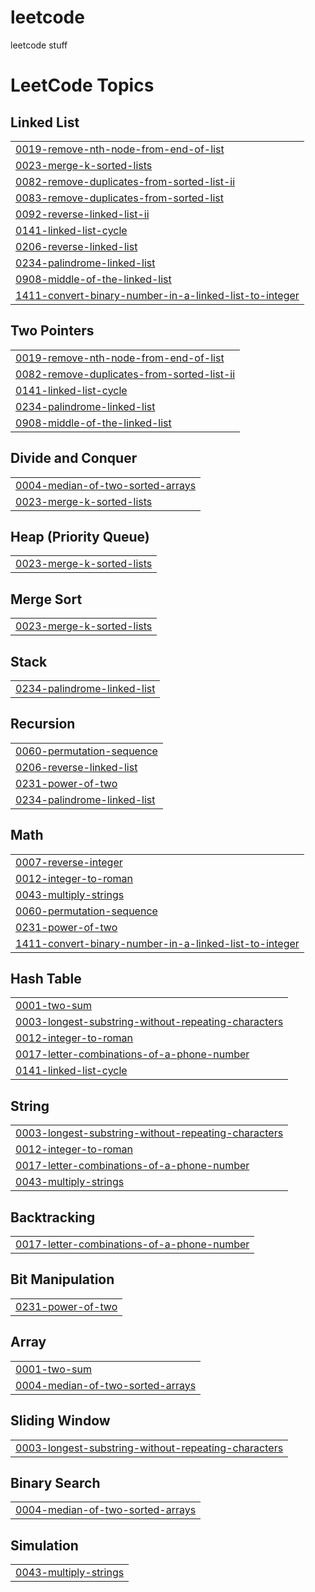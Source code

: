 # leetcode
leetcode stuff

<!---LeetCode Topics Start-->
# LeetCode Topics
## Linked List
|  |
| ------- |
| [0019-remove-nth-node-from-end-of-list](https://github.com/PSxUchiha/leetcode/tree/master/0019-remove-nth-node-from-end-of-list) |
| [0023-merge-k-sorted-lists](https://github.com/PSxUchiha/leetcode/tree/master/0023-merge-k-sorted-lists) |
| [0082-remove-duplicates-from-sorted-list-ii](https://github.com/PSxUchiha/leetcode/tree/master/0082-remove-duplicates-from-sorted-list-ii) |
| [0083-remove-duplicates-from-sorted-list](https://github.com/PSxUchiha/leetcode/tree/master/0083-remove-duplicates-from-sorted-list) |
| [0092-reverse-linked-list-ii](https://github.com/PSxUchiha/leetcode/tree/master/0092-reverse-linked-list-ii) |
| [0141-linked-list-cycle](https://github.com/PSxUchiha/leetcode/tree/master/0141-linked-list-cycle) |
| [0206-reverse-linked-list](https://github.com/PSxUchiha/leetcode/tree/master/0206-reverse-linked-list) |
| [0234-palindrome-linked-list](https://github.com/PSxUchiha/leetcode/tree/master/0234-palindrome-linked-list) |
| [0908-middle-of-the-linked-list](https://github.com/PSxUchiha/leetcode/tree/master/0908-middle-of-the-linked-list) |
| [1411-convert-binary-number-in-a-linked-list-to-integer](https://github.com/PSxUchiha/leetcode/tree/master/1411-convert-binary-number-in-a-linked-list-to-integer) |
## Two Pointers
|  |
| ------- |
| [0019-remove-nth-node-from-end-of-list](https://github.com/PSxUchiha/leetcode/tree/master/0019-remove-nth-node-from-end-of-list) |
| [0082-remove-duplicates-from-sorted-list-ii](https://github.com/PSxUchiha/leetcode/tree/master/0082-remove-duplicates-from-sorted-list-ii) |
| [0141-linked-list-cycle](https://github.com/PSxUchiha/leetcode/tree/master/0141-linked-list-cycle) |
| [0234-palindrome-linked-list](https://github.com/PSxUchiha/leetcode/tree/master/0234-palindrome-linked-list) |
| [0908-middle-of-the-linked-list](https://github.com/PSxUchiha/leetcode/tree/master/0908-middle-of-the-linked-list) |
## Divide and Conquer
|  |
| ------- |
| [0004-median-of-two-sorted-arrays](https://github.com/PSxUchiha/leetcode/tree/master/0004-median-of-two-sorted-arrays) |
| [0023-merge-k-sorted-lists](https://github.com/PSxUchiha/leetcode/tree/master/0023-merge-k-sorted-lists) |
## Heap (Priority Queue)
|  |
| ------- |
| [0023-merge-k-sorted-lists](https://github.com/PSxUchiha/leetcode/tree/master/0023-merge-k-sorted-lists) |
## Merge Sort
|  |
| ------- |
| [0023-merge-k-sorted-lists](https://github.com/PSxUchiha/leetcode/tree/master/0023-merge-k-sorted-lists) |
## Stack
|  |
| ------- |
| [0234-palindrome-linked-list](https://github.com/PSxUchiha/leetcode/tree/master/0234-palindrome-linked-list) |
## Recursion
|  |
| ------- |
| [0060-permutation-sequence](https://github.com/PSxUchiha/leetcode/tree/master/0060-permutation-sequence) |
| [0206-reverse-linked-list](https://github.com/PSxUchiha/leetcode/tree/master/0206-reverse-linked-list) |
| [0231-power-of-two](https://github.com/PSxUchiha/leetcode/tree/master/0231-power-of-two) |
| [0234-palindrome-linked-list](https://github.com/PSxUchiha/leetcode/tree/master/0234-palindrome-linked-list) |
## Math
|  |
| ------- |
| [0007-reverse-integer](https://github.com/PSxUchiha/leetcode/tree/master/0007-reverse-integer) |
| [0012-integer-to-roman](https://github.com/PSxUchiha/leetcode/tree/master/0012-integer-to-roman) |
| [0043-multiply-strings](https://github.com/PSxUchiha/leetcode/tree/master/0043-multiply-strings) |
| [0060-permutation-sequence](https://github.com/PSxUchiha/leetcode/tree/master/0060-permutation-sequence) |
| [0231-power-of-two](https://github.com/PSxUchiha/leetcode/tree/master/0231-power-of-two) |
| [1411-convert-binary-number-in-a-linked-list-to-integer](https://github.com/PSxUchiha/leetcode/tree/master/1411-convert-binary-number-in-a-linked-list-to-integer) |
## Hash Table
|  |
| ------- |
| [0001-two-sum](https://github.com/PSxUchiha/leetcode/tree/master/0001-two-sum) |
| [0003-longest-substring-without-repeating-characters](https://github.com/PSxUchiha/leetcode/tree/master/0003-longest-substring-without-repeating-characters) |
| [0012-integer-to-roman](https://github.com/PSxUchiha/leetcode/tree/master/0012-integer-to-roman) |
| [0017-letter-combinations-of-a-phone-number](https://github.com/PSxUchiha/leetcode/tree/master/0017-letter-combinations-of-a-phone-number) |
| [0141-linked-list-cycle](https://github.com/PSxUchiha/leetcode/tree/master/0141-linked-list-cycle) |
## String
|  |
| ------- |
| [0003-longest-substring-without-repeating-characters](https://github.com/PSxUchiha/leetcode/tree/master/0003-longest-substring-without-repeating-characters) |
| [0012-integer-to-roman](https://github.com/PSxUchiha/leetcode/tree/master/0012-integer-to-roman) |
| [0017-letter-combinations-of-a-phone-number](https://github.com/PSxUchiha/leetcode/tree/master/0017-letter-combinations-of-a-phone-number) |
| [0043-multiply-strings](https://github.com/PSxUchiha/leetcode/tree/master/0043-multiply-strings) |
## Backtracking
|  |
| ------- |
| [0017-letter-combinations-of-a-phone-number](https://github.com/PSxUchiha/leetcode/tree/master/0017-letter-combinations-of-a-phone-number) |
## Bit Manipulation
|  |
| ------- |
| [0231-power-of-two](https://github.com/PSxUchiha/leetcode/tree/master/0231-power-of-two) |
## Array
|  |
| ------- |
| [0001-two-sum](https://github.com/PSxUchiha/leetcode/tree/master/0001-two-sum) |
| [0004-median-of-two-sorted-arrays](https://github.com/PSxUchiha/leetcode/tree/master/0004-median-of-two-sorted-arrays) |
## Sliding Window
|  |
| ------- |
| [0003-longest-substring-without-repeating-characters](https://github.com/PSxUchiha/leetcode/tree/master/0003-longest-substring-without-repeating-characters) |
## Binary Search
|  |
| ------- |
| [0004-median-of-two-sorted-arrays](https://github.com/PSxUchiha/leetcode/tree/master/0004-median-of-two-sorted-arrays) |
## Simulation
|  |
| ------- |
| [0043-multiply-strings](https://github.com/PSxUchiha/leetcode/tree/master/0043-multiply-strings) |
<!---LeetCode Topics End-->